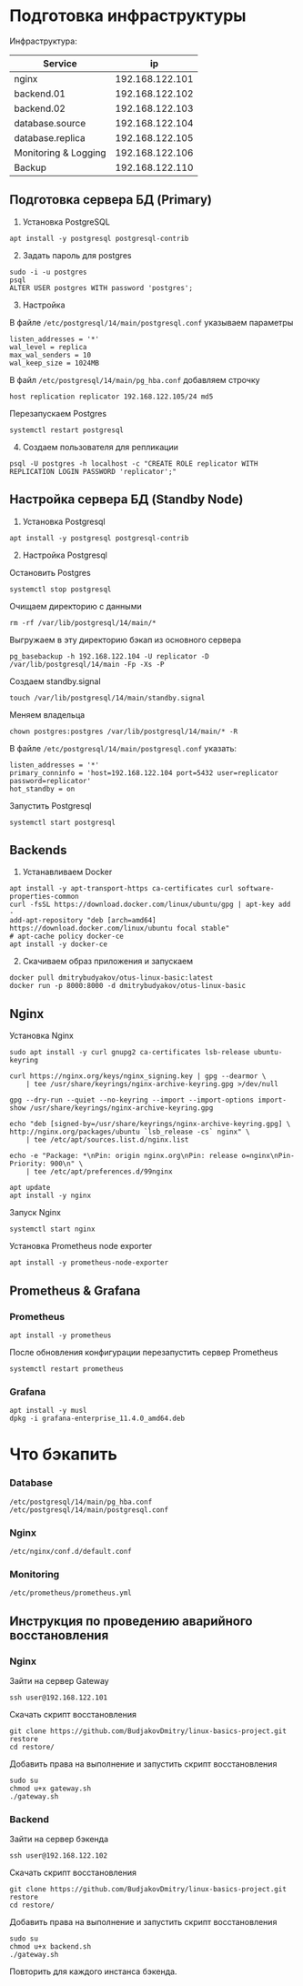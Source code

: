 # Подготовка инфраструктуры

Инфраструктура:

Service              | ip
---------------------|----------------
nginx                | 192.168.122.101
backend.01           | 192.168.122.102
backend.02           | 192.168.122.103
database.source      | 192.168.122.104
database.replica     | 192.168.122.105
Monitoring & Logging | 192.168.122.106
Backup               | 192.168.122.110

## Подготовка сервера БД (Primary)

1. Установка PostgreSQL

```
apt install -y postgresql postgresql-contrib
```

2. Задать пароль для postgres

```
sudo -i -u postgres
psql
ALTER USER postgres WITH password 'postgres';
```

3. Настройка

В файле `/etc/postgresql/14/main/postgresql.conf` указываем параметры

```
listen_addresses = '*'
wal_level = replica
max_wal_senders = 10
wal_keep_size = 1024MB
```

В файл `/etc/postgresql/14/main/pg_hba.conf` добавляем строчку

```
host replication replicator 192.168.122.105/24 md5
```

Перезапускаем Postgres

```
systemctl restart postgresql
```

4. Создаем пользователя для репликации

```
psql -U postgres -h localhost -c "CREATE ROLE replicator WITH REPLICATION LOGIN PASSWORD 'replicator';"
```

## Настройка сервера БД (Standby Node)

1. Установка Postgresql

```
apt install -y postgresql postgresql-contrib
```

2. Настройка Postgresql

Остановить Postgres

```
systemctl stop postgresql
```

Очищаем директорию с данными

```
rm -rf /var/lib/postgresql/14/main/*
```

Выгружаем в эту директорию бэкап из основного сервера

```
pg_basebackup -h 192.168.122.104 -U replicator -D /var/lib/postgresql/14/main -Fp -Xs -P
```

Создаем standby.signal

```
touch /var/lib/postgresql/14/main/standby.signal
```

Меняем владельца

```
chown postgres:postgres /var/lib/postgresql/14/main/* -R
```

В файле `/etc/postgresql/14/main/postgresql.conf` указать:

```
listen_addresses = '*'
primary_conninfo = 'host=192.168.122.104 port=5432 user=replicator password=replicator'
hot_standby = on
```

Запустить Postgresql

```
systemctl start postgresql
```

## Backends

1. Устанавливаем Docker

```shell
apt install -y apt-transport-https ca-certificates curl software-properties-common
curl -fsSL https://download.docker.com/linux/ubuntu/gpg | apt-key add -
add-apt-repository "deb [arch=amd64] https://download.docker.com/linux/ubuntu focal stable"
# apt-cache policy docker-ce
apt install -y docker-ce
```

2. Скачиваем образ приложения и запускаем

```shell
docker pull dmitrybudyakov/otus-linux-basic:latest
docker run -p 8000:8000 -d dmitrybudyakov/otus-linux-basic
```

## Nginx

Установка Nginx

```shell
sudo apt install -y curl gnupg2 ca-certificates lsb-release ubuntu-keyring

curl https://nginx.org/keys/nginx_signing.key | gpg --dearmor \
    | tee /usr/share/keyrings/nginx-archive-keyring.gpg >/dev/null

gpg --dry-run --quiet --no-keyring --import --import-options import-show /usr/share/keyrings/nginx-archive-keyring.gpg

echo "deb [signed-by=/usr/share/keyrings/nginx-archive-keyring.gpg] \
http://nginx.org/packages/ubuntu `lsb_release -cs` nginx" \
    | tee /etc/apt/sources.list.d/nginx.list

echo -e "Package: *\nPin: origin nginx.org\nPin: release o=nginx\nPin-Priority: 900\n" \
    | tee /etc/apt/preferences.d/99nginx

apt update
apt install -y nginx
```

Запуск Nginx

```shell
systemctl start nginx
```

Установка Prometheus node exporter

```shell
apt install -y prometheus-node-exporter
```

## Prometheus & Grafana

### Prometheus

```shell
apt install -y prometheus
```

После обновления конфигурации перезапустить сервер Prometheus

```
systemctl restart prometheus
```

### Grafana

```shell
apt install -y musl
dpkg -i grafana-enterprise_11.4.0_amd64.deb
```

# Что бэкапить

### Database

```
/etc/postgresql/14/main/pg_hba.conf
/etc/postgresql/14/main/postgresql.conf
```

### Nginx

```
/etc/nginx/conf.d/default.conf
```

### Monitoring

```
/etc/prometheus/prometheus.yml
```

## Инструкция по проведению аварийного восстановления

### Nginx

Зайти на сервер Gateway

```
ssh user@192.168.122.101
```

Скачать скрипт восстановления

```
git clone https://github.com/BudjakovDmitry/linux-basics-project.git restore
cd restore/
```

Добавить права на выполнение и запустить скрипт восстановления

```
sudo su
chmod u+x gateway.sh
./gateway.sh
```

### Backend

Зайти на сервер бэкенда

```
ssh user@192.168.122.102
```

Скачать скрипт восстановления

```
git clone https://github.com/BudjakovDmitry/linux-basics-project.git restore
cd restore/
```

Добавить права на выполнение и запустить скрипт восстановления

```
sudo su
chmod u+x backend.sh
./gateway.sh
```

Повторить для каждого инстанса бэкенда.
